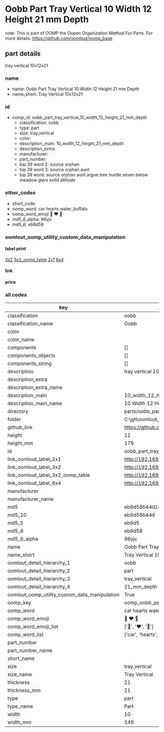 # Oobb Part Tray Vertical 10 Width 12 Height 21 mm Depth  

note: This is part of OOMP the Oopen Organization Method For Parts. For more details: https://github.com/oomlout/oomp_base

##  part details
  



tray vertical 10x12x21



### name
* name: Oobb Part Tray Vertical 10 Width 12 Height 21 mm Depth
* name_short: Tray Vertical 10x12x21 
### id
* oomp_id: oobb_part_tray_vertical_10_width_12_height_21_mm_depth
  * classification: oobb
  * type: part
  * size: tray_vertical
  * color: 
  * description_main: 10_width_12_height_21_mm_depth
  * description_extra: 
  * manufacturer: 
  * part_number: 
  * bip 39 word 2: source orphan
  * bip 39 word 3: source orphan aunt
  * bip 39 word: source orphan aunt argue tree hurdle seven below meadow glare solid attitude

### other_codes
* short_code: 
* oomp_word: car hearts water_buffalo
* oomp_word_emoji :car: :hearts: :water_buffalo:
* md5_6_alpha: 96yjc
* md5_6: eb9d58






### oomlout_oomp_utility_custom_data_manipulation
#### label print
[3x2](http://192.168.1.245:1112/?label=oomp%2096yjc)
[3x2_oomp_table](http://192.168.1.108:1112/?label=oomp%2096yjc)
[2x1](http://192.168.1.242:1112/?label=oomp%2096yjc)
[6x4](http://192.168.1.55:1112/?label=oomp%2096yjc)    

#### link

                              

#### price







### all codes 
| key | value |  
| --- | --- |  
| classification | oobb |  
| classification_name | Oobb |  
| color |  |  
| color_name |  |  
| components | [] |  
| components_objects | [] |  
| components_string | [] |  
| description | tray vertical 10x12x21 |  
| description_extra |  |  
| description_extra_name |  |  
| description_main | 10_width_12_height_21_mm_depth |  
| description_main_name | 10 Width 12 Height 21 mm Depth |  
| directory | parts/oobb_part_tray_vertical_10_width_12_height_21_mm_depth |  
| folder | C:\gh\oomlout_oobb_version_4_generated_parts\parts\oobb_part_tray_vertical_10_width_12_height_21_mm_depth |  
| github_link | https://github.com/oomlout/oomlout_oomp_part_src/tree/main/parts/oobb_part_tray_vertical_10_width_12_height_21_mm_depth |  
| height | 12 |  
| height_mm | 179 |  
| id | oobb_part_tray_vertical_10_width_12_height_21_mm_depth |  
| link_oomlout_label_2x1 | http://192.168.1.242:1112/?label=oomp%2096yjc |  
| link_oomlout_label_3x2 | http://192.168.1.245:1112/?label=oomp%2096yjc |  
| link_oomlout_label_3x2_oomp_table | http://192.168.1.108:1112/?label=oomp%2096yjc |  
| link_oomlout_label_6x4 | http://192.168.1.55:1112/?label=oomp%2096yjc |  
| manufacturer |  |  
| manufacturer_name |  |  
| md5 | eb9d58b44d14d895be73f0b81ea73680 |  
| md5_10 | eb9d58b44d |  
| md5_5 | eb9d5 |  
| md5_6 | eb9d58 |  
| md5_6_alpha | 96yjc |  
| name | Oobb Part Tray Vertical 10 Width 12 Height 21 mm Depth |  
| name_short | Tray Vertical 10x12x21  |  
| oomlout_detail_hierarchy_1 | oobb |  
| oomlout_detail_hierarchy_2 | part |  
| oomlout_detail_hierarchy_3 | tray_vertical |  
| oomlout_detail_hierarchy_4 | 21_mm_depth |  
| oomlout_oomp_utility_custom_data_manipulation | True |  
| oomp_key | oomp_oobb_part_tray_vertical_10_width_12_height_21_mm_depth |  
| oomp_word | car hearts water_buffalo |  
| oomp_word_emoji | :car: :hearts: :water_buffalo: |  
| oomp_word_emoji_list | [':car:', ':hearts:', ':water_buffalo:'] |  
| oomp_word_list | ['car', 'hearts', 'water_buffalo'] |  
| part_number |  |  
| part_number_name |  |  
| short_name |  |  
| size | tray_vertical |  
| size_name | Tray Vertical |  
| thickness | 21 |  
| thickness_mm | 21 |  
| type | part |  
| type_name | Part |  
| width | 10 |  
| width_mm | 149 |  
